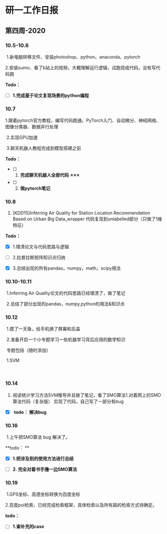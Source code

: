 # 研一工作日报

## 第四周-2020

### 10.5-10.6 

​	1.新电脑转移文件、安装photoshop、python、anaconda、pytorch

​	2.安装sumo、看了b站上的视频，大概理解运行逻辑，试跑现成代码，没有写代码跑

**Todo：**

- [ ] **1.完成基于论文复现场景的python编程**



 

### 10.7

​	1.跟着pytorch官方教程，编写代码跑通。PyTorch入门、自动微分、神经网络、图像分类器、数据并行处理

​	2.实现GPU加速

​	3.聊天机器人教程完成到模型搭建之前

**Todo：**

- [ ] 1. **完成聊天机器人全部代码** **⭐⭐⭐**
- [ ] 2. **做pytorch笔记**

 

### 10.8

1. [KDD15]Inferring Air Quality for Station Location Recommendation Based on Urban Big Data_wrapper 代码复现到unlabelled部分（只做了1维特征）

**Todo：**

- [x] 1.理清论文与代码思路与逻辑
- [ ] 2.拉普拉斯矩阵知识点归纳

- [x] 3.总结出现的所有pandas，numpy，math，scipy用法 



### 10.10-10.11

​	1.Inferring Air Quality论文的代码思路已经理清了，做了笔记

​	2.总结了部分出现的pandas，numpy,python的用法&知识点



### 10.12

​	1.摸了一天鱼，给手机换了屏幕和后盖

​	2.准备开启一个小专题学习一些机器学习背后应用的数学知识

​	专题包括（随时添加）

​	1.SVM

​	

### 10.14

1. 阅读统计学习方法SVM推导并且做了笔记，看了SMO算法1.对着网上的SMO算法代码（复杂版） 实现了代码，自己写了一部分有bug

- [x] ​	**todo： 解决bug**



### 10.16

​	1.上午把SMO算法 bug 解决了。

**todo： **

- [x] **1.把涉及到的使用方法进行总结**
- [ ] **2. 完全对着书手撸一边SMO算法**



### 10.19

​	1.GPS坐标、高德坐标转换为百度坐标

​	2.百度poi检索，已经完成检索框架，具体检索以及所有路的检索方式待确定。

**todo：**

- [ ] **1.查补充的case**













### 